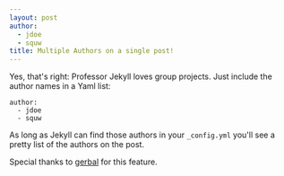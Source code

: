 ```yaml
---
layout: post
author:
  - jdoe
  - squw
title: Multiple Authors on a single post!
---
```


Yes, that's right: Professor Jekyll loves group projects.  Just include the author names in a Yaml list:

```
author:
  - jdoe
  - squw
```

As long as Jekyll can find those authors in your `_config.yml` you'll see a pretty list of the authors on the post.

Special thanks to [gerbal](http://github.com/gerbal) for this feature.
